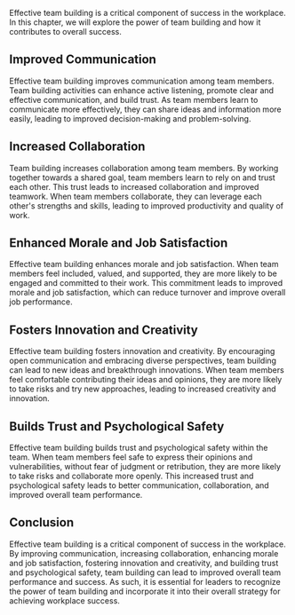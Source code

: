 
Effective team building is a critical component of success in the workplace. In this chapter, we will explore the power of team building and how it contributes to overall success.

Improved Communication
----------------------

Effective team building improves communication among team members. Team building activities can enhance active listening, promote clear and effective communication, and build trust. As team members learn to communicate more effectively, they can share ideas and information more easily, leading to improved decision-making and problem-solving.

Increased Collaboration
-----------------------

Team building increases collaboration among team members. By working together towards a shared goal, team members learn to rely on and trust each other. This trust leads to increased collaboration and improved teamwork. When team members collaborate, they can leverage each other's strengths and skills, leading to improved productivity and quality of work.

Enhanced Morale and Job Satisfaction
------------------------------------

Effective team building enhances morale and job satisfaction. When team members feel included, valued, and supported, they are more likely to be engaged and committed to their work. This commitment leads to improved morale and job satisfaction, which can reduce turnover and improve overall job performance.

Fosters Innovation and Creativity
---------------------------------

Effective team building fosters innovation and creativity. By encouraging open communication and embracing diverse perspectives, team building can lead to new ideas and breakthrough innovations. When team members feel comfortable contributing their ideas and opinions, they are more likely to take risks and try new approaches, leading to increased creativity and innovation.

Builds Trust and Psychological Safety
-------------------------------------

Effective team building builds trust and psychological safety within the team. When team members feel safe to express their opinions and vulnerabilities, without fear of judgment or retribution, they are more likely to take risks and collaborate more openly. This increased trust and psychological safety leads to better communication, collaboration, and improved overall team performance.

Conclusion
----------

Effective team building is a critical component of success in the workplace. By improving communication, increasing collaboration, enhancing morale and job satisfaction, fostering innovation and creativity, and building trust and psychological safety, team building can lead to improved overall team performance and success. As such, it is essential for leaders to recognize the power of team building and incorporate it into their overall strategy for achieving workplace success.
